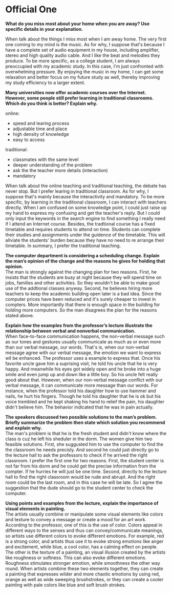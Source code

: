 # Official One
**What do you miss most about your home when you are away? Use specific details in your explanation.**


When talk about the things I miss most when I am away home. The very first one coming to my mind is the music. As for why, I suppose that's because I have a complete set of audio equipment in my house, including amplifier, stereo and high quality audio cable. And I like the beat and melodies they produce. To be more specific, as a college student, I am always preoccupied with my academic study. In this case, I'm just confronted with overwhelming pressure. By enjoying the music in my home, I can get some relaxation and better focus on my future study as well, thereby improving my study efficiency to a larger extent.


**Many universities now offer academic courses over the Internet. However, some people still prefer learning in traditional classrooms. Which do you think is better? Explain why.**

online:
* speed and learing process
* adjustable time and place
* high density of knowledge
* easy to access

traditional:
* classmates with the same level
* deeper understanding of the problem
* ask the the teacher more details (interaction)
* mandatory

When talk about the online teaching and traditional teaching, the debate has never stop. But I prefer learing in traditional classroom. As for why, I suppose that's mainly because the interactivity and mandatory. To be more specific, by learning in the traditional classroom, I can interact with teachers directly. When I am confused on some knowledge point, I could just raise up my hand to express my confusing and get the teacher's reply. But I could only input the keywords in the search engine to find something I really need if I attend an Internet course. Besides, the tradtional course has a fixed timetable and requires students to attend on time. Students can complete their studies and assignments under the guidence of the timetable. This will allviate the students' burden because they have no need to re arrange their timetable. In summary, I prefer the traditional teaching.


**The computer department is considering a scheduling change. Explain the man’s opinion of the change and the reasons he gives for holding that opinion.**  
The man is strongly against the changing plan for two reasons. First, he insists that the students are busy at night because they will spend time on jobs, families and other activities. So they wouldn't be able to make good use of the addtional classes anyway. Second, he believes hiring more teachers to keep the academic building open later is a bad idea. Since the computer prices have been reduced and it's surely cheaper to invest in compters. More importantly that there is enough space in the building for holding more computers. So the man disagrees the plan for the reasons stated above.

**Explain how the examples from the professor’s lecture illustrate the relationship between verbal and nonverbal communication.**  
When face-to-face communication happens, the non-verbal message such as our tones and gestures usually communicate as much as or even more than our verbal message, our words. That's is, when our non-verbal message agree with our verbal message, the emotion we want to express wll be enhanced. The professor uses a example to express that. Once his favorite uncle gave him a suprising visit, he told his uncle that he is very happy. And meanwhile his eyes got widely open and he broke into a huge smile and even jump up and down like a little boy. So his uncle felt really good about that. However, when our non-verbal message conflict with our verbal message, it can communicate more message than our words. For instance, when the professor told his daughter how to use hammer and nails, he hurt his fingers. Though he told his daughter that he is ok but his voice trembled and he kept shaking his hand to relief the pain, his daughter didn't believe him. The behavior indicated that he was in pain actually.


**The speakers discussed two possible solutions to the man’s problem. Briefly summarize the problem then state which solution you recommend and explain why.**  
The man's problem is that he is the fresh student and didn't know where the class is cuz he left his sheduler in the dorm. The women give him two feasible solutions. First, she suggusted him to use the computer to find the the classroom he needs precisly. And second he could just directly go to the lecture hall to ask the professors to check if he arrived the right classroom. I prefer the first one for two reasons. First, the student center is not far from his dorm and he could get the precise information from the compter. If he hurries he will just be one time. Second, directly to the lecture hall to find the right classroom would be rude and abrupt. And the right room could be the last room, and in this case he will be late. So I agree the suggestion that the dude should go to the student center to check the computer.


**Using points and examples from the lecture, explain the importance of visual elements in painting.**  
The artists usually combine or manipulate some visual elements like colors and texture to convey a message or create a mood for an art work. According to the professor, one of this is the use of color. Colors appeal in different ways to the senses and thus can convey/communicate meanings, so artists use different colors to evoke different emotions. For example, red is a strong color, and artists thus use it to evoke strong emotions like anger and excitement, while blue, a cool color, has a calming effect on people. The other is the texture of a painting, an visual illusion created by the artists like roughness or softness. This can also evoke different emotions. Roughness stimulates stronger emotion, while smoothness the other way round. When artists combine these two elements together, they can create a painting that expresses wilder and more chaotic emotions by using red, orange as well as wide sweeping brushstrokes, or they can create a cooler painting with pale colors like blue and soft brush strokes. 